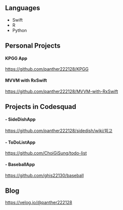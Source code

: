 ## Languages

- Swift
- R
- Python

## Personal Projects

#### KPGG App

<https://github.com/panther222128/KPGG>

#### MVVM with RxSwift

<https://github.com/panther222128/MVVM-with-RxSwift>

## Projects in Codesquad

#### - SideDishApp

<https://github.com/panther222128/sidedish/wiki/회고>

#### - ToDoListApp

<https://github.com/ChoiGiSung/todo-list>

#### - BaseballApp

<https://github.com/ghis22130/baseball>

## Blog

<https://velog.io/@panther222128>

